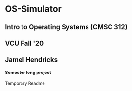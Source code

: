# OS-Simulator

## Intro to Operating Systems (CMSC 312) 
## VCU Fall '20
## Jamel Hendricks 
#### Semester long project


Temporary Readme
